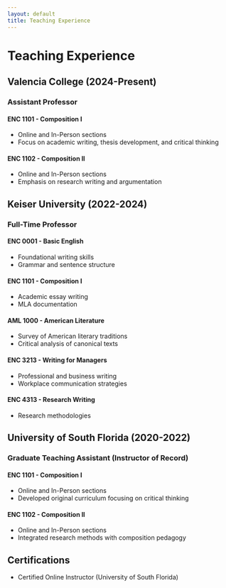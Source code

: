```yaml
---
layout: default
title: Teaching Experience
---
```


# Teaching Experience

## Valencia College (2024-Present)
### Assistant Professor

#### ENC 1101 - Composition I
- Online and In-Person sections
- Focus on academic writing, thesis development, and critical thinking

#### ENC 1102 - Composition II  
- Online and In-Person sections
- Emphasis on research writing and argumentation

## Keiser University (2022-2024)
### Full-Time Professor

#### ENC 0001 - Basic English
- Foundational writing skills
- Grammar and sentence structure

#### ENC 1101 - Composition I
- Academic essay writing
- MLA documentation

#### AML 1000 - American Literature
- Survey of American literary traditions
- Critical analysis of canonical texts

#### ENC 3213 - Writing for Managers
- Professional and business writing
- Workplace communication strategies

#### ENC 4313 - Research Writing
- Research methodologies

## University of South Florida (2020-2022)
### Graduate Teaching Assistant (Instructor of Record)

#### ENC 1101 - Composition I
- Online and In-Person sections
- Developed original curriculum focusing on critical thinking

#### ENC 1102 - Composition II
- Online and In-Person sections
- Integrated research methods with composition pedagogy

## Certifications
- Certified Online Instructor (University of South Florida)
